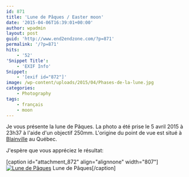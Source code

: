 ```yaml
---
id: 871
title: 'Lune de Pâques / Easter moon'
date: '2015-04-06T16:39:01+00:00'
author: wpadmin
layout: post
guid: 'http://www.end2endzone.com/?p=871'
permalink: '/?p=871'
hits:
    - '52'
'Snippet Title':
    - 'EXIF Info'
Snippet:
    - '[exif id="872"]'
image: /wp-content/uploads/2015/04/Phases-de-la-lune.jpg
categories:
    - Photography
tags:
    - français
    - moon
---
```


Je vous présente la lune de Pâques. La photo a été prise le 5 avril 2015 à 23h37 à l'aide d'un objectif 250mm. L'origine du point de vue est situé à [Blainville](https://www.google.ca/maps/place/Blainville,+QC) au Québec.

J'espère que vous appréciez le résultat:

\[caption id="attachment\_872" align="alignnone" width="807"\][![Lune de Pâques](https://www.end2endzone.com/wp-content/uploads/2015/04/IMG_0002_LR5.jpg)](https://www.end2endzone.com/wp-content/uploads/2015/04/IMG_0002_LR5.jpg) Lune de Pâques\[/caption\]
